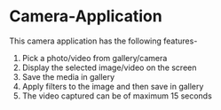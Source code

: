 # Camera-Application

This camera application has the following features-
1. Pick a photo/video from gallery/camera
2. Display the selected image/video on the screen
3. Save the media in gallery
4. Apply filters to the image and then save in gallery
5. The video captured can be of maximum 15 seconds
